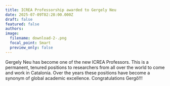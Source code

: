 ```yaml
---
title: ICREA Professorship awarded to Gergely Neu
date: 2025-07-09T02:28:00.000Z
draft: false
featured: false
authors: 
image:
  filename: download-2-.png
  focal_point: Smart
  preview_only: false
---
```

Gergely Neu has become one of the new ICREA Professors. This is a permanent, tenured positions to researchers from all over the world to come and work in Catalonia. Over the years these positions have become a synonym of global academic excellence. Congratulations Gergő!!!
